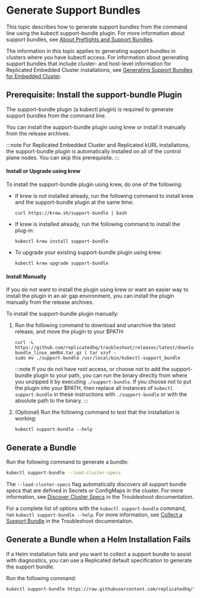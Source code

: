 # Generate Support Bundles

This topic describes how to generate support bundles from the command line using the kubectl support-bundle plugin. For more information about support bundles, see [About Preflights and Support Bundles](/vendor/preflight-support-bundle-about).

The information in this topic applies to generating support bundles in clusters where you have kubectl access. For information about generating support bundles that include cluster- and host-level information for Replicated Embedded Cluster installations, see [Generating Support Bundles for Embedded Cluster](support-bundle-embedded). 

## Prerequisite: Install the support-bundle Plugin

The support-bundle plugin (a kubectl plugin) is required to generate support bundles from the command line.

You can install the support-bundle plugin using krew or install it manually from the release archives.

:::note
For Replicated Embedded Cluster and Replicated kURL installations, the support-bundle plugin is automatically installed on all of the control plane nodes. You can skip this prerequisite.
:::

#### Install or Upgrade using krew

To install the support-bundle plugin using krew, do one of the following:

* If krew is _not_ installed already, run the following command to install krew and the support-bundle plugin at the same time:
  
    ```
    curl https://krew.sh/support-bundle | bash
    ```
    
* If krew is installed already, run the following command to install the plug-in: 

    ```
    kubectl krew install support-bundle
    ```

* To upgrade your existing support-bundle plugin using krew:

    ```
    kubectl krew upgrade support-bundle
    ```

#### Install Manually

If you do not want to install the plugin using krew or want an easier way to install the plugin in an air gap environment, you can install the plugin manually from the release archives.

To install the support-bundle plugin manually:

1. Run the following command to download and unarchive the latest release, and move the plugin to your $PATH:

   ```
   curl -L https://github.com/replicatedhq/troubleshoot/releases/latest/download/support-bundle_linux_amd64.tar.gz | tar xzvf -
   sudo mv ./support-bundle /usr/local/bin/kubectl-support_bundle
   ```
   :::note
   If you do not have root access, or choose not to add the support-bundle plugin to your path, you can run the binary directly from where you unzipped it by executing `./support-bundle`.  If you choose not to put the plugin into your $PATH, then replace all instances of `kubectl support-bundle` in these instructions with `./support-bundle` or with the absolute path to the binary.
   :::

1. (Optional) Run the following command to test that the installation is working:

   ```
   kubectl support-bundle --help
   ```

## Generate a Bundle

Run the following command to generate a bundle:

```bash
kubectl support-bundle --load-cluster-specs
```

The `--load-cluster-specs` flag automatically discovers all support bundle specs that are defined in Secrets or ConfigMaps in the cluster. For more information, see [Discover Cluster Specs](https://troubleshoot.sh/docs/support-bundle/discover-cluster-specs/) in the Troubleshoot documentation.

For a complete list of options with the `kubectl support-bundle` command, run `kubectl support-bundle --help`. For more information, see [Collect a Support Bundle](https://troubleshoot.sh/docs/support-bundle/collecting/) in the Troubleshoot documentation.

## Generate a Bundle when a Helm Installation Fails

If a Helm installation fails and you want to collect a support bundle to assist with diagnostics, you can use a Replicated default specification to generate the support bundle.

Run the following command:

```bash
kubectl support-bundle https://raw.githubusercontent.com/replicatedhq/troubleshoot-specs/main/in-cluster/default.yaml
```